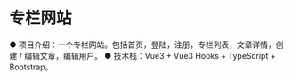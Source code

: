 # 专栏网站



● 项目介绍：一个专栏网站。包括首页，登陆，注册，专栏列表，文章详情，创建 / 编辑文章，编辑用户。
● 技术栈：Vue3 + Vue3 Hooks +  TypeScript + Bootstrap。